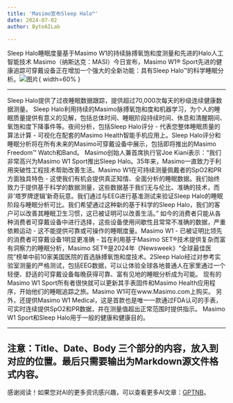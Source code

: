 ```yaml
---
title: 'Masimo宣布Sleep Halo™'
date: 2024-07-02
author: ByteAILab

---
```


Sleep Halo睡眠度量基于Masimo W1的持续脉搏氧饱和度测量和先进的Halo人工智能技术
Masimo（纳斯达克：MASI）今日宣布，Masimo W1® Sport先进的健康追踪可穿戴设备正在增加一个强大的全新功能：具有Sleep Halo™的科学睡眠分析。![图片](https://ai-techpark.com/wp-content/uploads/2024/07/Masimo-960x540.jpg){ width=60% }

---
Sleep Halo提供了过夜睡眠数据跟踪，提供超过70,000次每天的秒级连续健康数据测量。
Sleep Halo利用持续的Masimo脉搏氧饱和度和机器学习，为个人的睡眠质量提供有意义的见解，包括总体时间、睡眠阶段持续时间、休息和清醒期间、氧饱和度下降事件等。夜间分析，包括Sleep Halo评分 - 代表您整体睡眠质量的算法计算 - 可视化在配套的Masimo Health智能手机应用上。Sleep Halo评分和睡眠分析将在所有未来的Masimo可穿戴设备中展示，包括即将推出的Masimo Freedom™ Watch和Band。
Masimo创始人兼首席执行官Joe Kiani表示：“我们非常高兴为Masimo W1 Sport推出Sleep Halo。35年来，Masimo一直致力于利用突破性工程技术帮助改善生活。Masimo W1在可持续测量佩戴者的SpO2和PR方面独具特色 - 这使我们有机会提供真正知情、全面分析的睡眠数据。我们始终致力于提供基于科学的数据测量，这些数据基于我们无与伦比、准确的技术，而非‘塔罗牌逻辑’新奇玩意。我们通过与EEG进行基准测试来验证Sleep Halo的睡眠阶段与睡眠分析可比。我们希望通过这种新的基于科学的Sleep Halo，我们的客户可以改善其睡眠卫生习惯，这已被证明可以改善生活。”
如今的消费者只能从各种消费者可穿戴设备中进行选择，这些设备使用间歇性且常常不准确的数据，严重依赖运动 - 这不能提供可靠或可操作的睡眠度量。Masimo W1 - 已被证明比领先的消费者可穿戴设备1明显更准确 - 旨在利用基于Masimo SET®技术提供复杂而富有洞察力的睡眠分析，Masimo SET®是2024年《Newsweek》“全球最佳医院”榜单中前10家美国医院的首选脉搏氧饱和度技术。2Sleep Halo经过对参考实验室测量的严格测试，包括EEG数据，可以让体验全球各地普通人在家里通过一个轻便、舒适的可穿戴设备每晚获得可靠、富有见地的睡眠分析成为可能。
现有的Masimo W1 Sport所有者很快就可以更新其手表固件和Masimo Health应用程序，开始他们的睡眠追踪之旅。Masimo W1可在www.Masimo.com上购买。
另外，还提供Masimo W1 Medical，这是首款也是唯一一款通过FDA认可的手表，可实时连续提供SpO2和PR数据，并在测量值超出正常范围时提供指示。
Masimo W1 Sport和Sleep Halo用于一般的健康和健康目的。

---

注意：Title、Date、Body 三个部分的内容，放入到对应的位置。最后只需要输出为Markdown源文件格式内容。
---
感谢阅读！如果您对AI的更多资讯感兴趣，可以查看更多AI文章：[GPTNB](https://gptnb.com)。